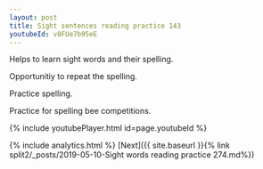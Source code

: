 ```yaml
---
layout: post
title: Sight sentences reading practice 143
youtubeId: v8FUe7b95eE
---
```

 
 
Helps to learn sight words and their spelling.

Opportunitiy to repeat the spelling. 

Practice spelling. 
 
Practice for spelling bee competitions. 
 
{% include youtubePlayer.html id=page.youtubeId %}
 
 
{% include analytics.html %} 
[Next]({{ site.baseurl }}{% link  split2/_posts/2019-05-10-Sight words reading practice 274.md%})
 
